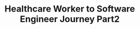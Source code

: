 ---
title: Healthcare Worker to Software Engineer Journey Part2
tags: [Healthcare, Engineer, Career change]
style: 
color: dark
description: Part 2 of my journey from healthcare worker to software engineering student. This blog covers the module 1 code challenge and tips on how to study for it.
external_url: https://medium.com/dev-genius/healthcare-worker-to-software-engineer-journeyweek-2-29b318d240d0
---